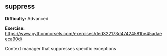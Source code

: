 ## suppress

**Difficulty:** Advanced

**Exercise:** https://www.pythonmorsels.com/exercises/ded322173d47424581be45adaeeca90d/

Context manager that suppresses specific exceptions
    